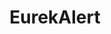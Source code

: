 ---
cost: free
description: 'EurekAlert! is a nonprofit news-release distribution platform operated
  by the American Association for the Advancement of Science (AAAS) as a resource
  for journalists and the public. EurekAlert! hosts news releases produced by universities,
  journal publishers, medical centers, government agencies, corporations, and other
  organizations engaged in all disciplines of scientific research. EurekAlert! only
  accepts content contributions from public information officers (PIOs) at eligible
  organizations that conduct, publish, or fund scientific research.


  EurekAlert! hosts news releases produced by universities, journal publishers, medical
  centers, government agencies, corporations, and other organizations engaged in all
  disciplines of scientific research. These news releases may describe research findings
  recently published in peer-reviewed journals, timely information related to the
  business, innovation, and societal aspects of science, and details of grants, awards
  and honors, books, and scientific meetings. EurekAlert! also hosts online newsrooms
  or news portals for journal publishers, government agencies, scientific meetings
  and other organizations. These microsites aggregate news releases published by,
  or relevant to, these organizations or meetings.'
last_edit: Mon, 19 Jun 2023 14:24:18 GMT
location: https://www.eurekalert.org
maintained_by: American Academy for the Advancement of Science
shortname: eurekalert
tags:
- media mentions
title: EurekAlert
uuid: 9fb60772-5857-4a4e-aea5-1ff46d5e25d6
---